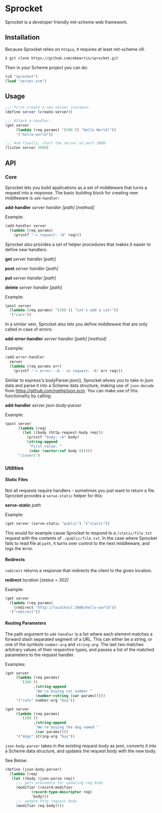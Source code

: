 # Sprocket
Sprocket is a developer friendly mit-scheme web framework.

## Installation
Because Sprocket relies on `httpio`, it requires at least mit-scheme v9.

```bash
$ git clone https://github.com/ekmartin/sprocket.git
```

Then in your Scheme project you can do:

```scheme
(cd "sprocket")
(load "server.scm")
```

## Usage
```scheme
;;; First create a new server instance:
(define server (create-server))

;;; Attach a handler:
(get server
     (lambda (req params) '(200 () "Hello World!"))
     '("hello-world"))

;;; And finally, start the server on port 3000:
(listen server 3000)
```

## API
### Core
Sprocket lets you build applications as a set of middleware that
turns a request into a response. The basic
building block for creating new middleware is `add-handler`:

**add-handler** *server* *handler* *[path]* *[method]*

Example:
```scheme
(add-handler server
  (lambda (req params)
    (printf "-> request: ~A" req)))
```

Sprocket also provides a set of helper procedures that makes
it easier to define new handlers:

**get** *server* *handler* *[path]*

**post** *server* *handler* *[path]*

**put** *server* *handler* *[path]*

**delete** *server* *handler* *[path]*

Example:
```scheme
(post server
  (lambda (req params) '(200 () "Let's add a cat!"))
  '("cats"))
```

In a similar vein, Sprocket also lets you define
middleware that are only called in case of errors:

**add-error-handler** *server* *handler* *[path]* *[method]*

Example:
```scheme
(add-error-handler
  server
  (lambda (req params err)
    (printf "-> error: ~A - in request: ~A" err req)))
```
Similar to express's bodyParser.json(), Sprocket allows you to
take in json data and parse it into a Scheme data structure,
making use of `json-decode` from https://github.com/joeltg/json.scm.
You can make use of this functionality by calling:

**add-handler** *server* *json-body-parser*

Example:
```scheme
(post server
      (lambda (req)
        (let ((body (http-request-body req)))
          (printf "body: ~A" body)
          (string-append
           "First value: "
           (cdar (vector-ref body 0)))))
      "/insert")
```

### Utilities
#### Static Files
Not all requests require handlers - sometimes you just
want to return a file. Sprocket provides a `serve-static`
helper for this:

**serve-static** *path*

Example:

```scheme
(get server (serve-static "public") '("static"))
```

This would for example cause Sprocket to respond to
a `/static/file.txt` request with the contents of
`./public/file.txt`. In the case where Sprocket
fails to read file at `path`, it turns over control
to the next middleware, and logs the error.

#### Redirects
`redirect` returns a response that redirects the client
to the given location.

**redirect** *location* *[status = 302]*

Example:
```scheme
(get server
  (lambda (req params)
    (redirect "http://localhost:3000/hello-world"))
  '("redirect"))
```

#### Routing Parameters
The path argument to `add-handler` is a list where each
element matches a forward slash separated segment of a URL.
This can either be a string, or one of the symbols `number-arg`
and `string-arg`. The last two matches arbitrary values of their
respective types, and passes a list of the matched parameters
to the request handler.

Examples:
```scheme
(get server
     (lambda (req params)
       `(200 ()
             ,(string-append
              "We're buying cat number "
              (number->string (car params)))))
     '("cats" number-arg "buy"))

(get server
     (lambda (req params)
       `(200 ()
             ,(string-append
              "We're buying the dog named "
              (car params))))
     '("dogs" string-arg "buy"))
```
`json-body-parser` takes in the existing request body as
json, converts it into a Scheme data structure, and
updates the request body with the new body.

See Below:
```scheme
(define (json-body-parser)
  (lambda (req)
   (let ((body (json-parse req))
	 ;;; gets procedure for updating req body
	 (modifier (record-modifier
		    (record-type-descriptor req)
		    'body)))
     ;;; update http request body
     (modifier req body))))
```
